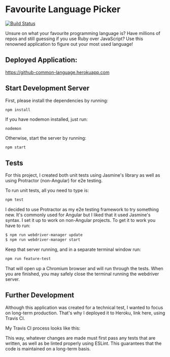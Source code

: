 # Favourite Language Picker
[![Build Status](https://travis-ci.com/Kharouk/Fave-Language-Picker.svg?token=y9Amnq7P4ASRBhz6qGVw&branch=master)](https://travis-ci.com/Kharouk/Fave-Language-Picker)

Unsure on what your favourite programming language is? Have millions of repos and still guessing if you use Ruby over JavaScript? Use this renowned application to figure out your most used language! 

## Deployed Application:
https://github-common-language.herokuapp.com

## Start Development Server
First, please install the dependencies by running:
```
npm install
```

If you have nodemon installed, just run:
```
nodemon
```

Otherwise, start the server by running:
```bash
npm start
```

## Tests
For this project, I created both unit tests using Jasmine's library as well as using Protractor (non-Angular) for e2e testing. 

To run unit tests, all you need to type is:
```bash
npm test
```

I decided to use Protractor as my e2e testing framework to try something new. It's commonly used for Angular but I liked that it used Jasmine's syntax. I set it up to work on non-Angular projects. To get it to work you have to run:
```bash
$ npm run webdriver-manager update
$ npm run webdriver-manager start
```
Keep that server running, and in a separate terminal window run:
```bash
npm run feature-test
```

That will open up a Chromium browser and will run through the tests. When you are finished, you may safely close the terminal running the webdriver server.

## Further Development

Although this application was created for a technical test, I wanted to focus on long-term production. That's why I deployed it to Heroku, link here, using Travis CI. 

My Travis CI process looks like this:


This way, whatever changes are made must first pass any tests that are written, as well as be linted properly using ESLint. This guarantees that the code is maintained on a long-term basis. 